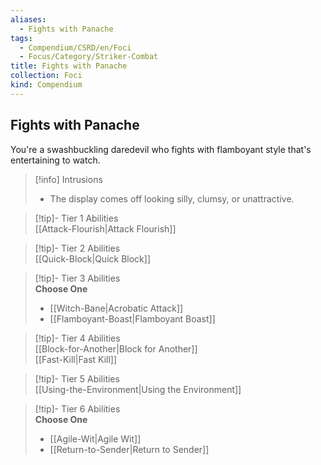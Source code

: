 ```yaml
---
aliases:
  - Fights with Panache
tags:
  - Compendium/CSRD/en/Foci
  - Focus/Category/Striker-Combat
title: Fights with Panache
collection: Foci
kind: Compendium
---
```

## Fights with Panache  
You're a swashbuckling daredevil who fights with flamboyant style that's entertaining to watch.  

>[!info] Intrusions  
>- The display comes off looking silly, clumsy, or unattractive.  


>[!tip]- Tier 1 Abilities  
> [[Attack-Flourish|Attack Flourish]]  


>[!tip]- Tier 2 Abilities  
> [[Quick-Block|Quick Block]]  


>[!tip]- Tier 3 Abilities  
> **Choose One**  
>- [[Witch-Bane|Acrobatic Attack]]  
>- [[Flamboyant-Boast|Flamboyant Boast]]  


>[!tip]- Tier 4 Abilities  
> [[Block-for-Another|Block for Another]]  
> [[Fast-Kill|Fast Kill]]  


>[!tip]- Tier 5 Abilities  
> [[Using-the-Environment|Using the Environment]]  


>[!tip]- Tier 6 Abilities  
> **Choose One**  
>- [[Agile-Wit|Agile Wit]]  
>- [[Return-to-Sender|Return to Sender]]